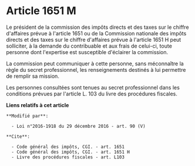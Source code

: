 # Article 1651 M

Le président de la commission des impôts directs et des taxes sur le chiffre d'affaires prévue à l'article 1651 ou de la
Commission nationale des impôts directs et des taxes sur le chiffre d'affaires prévue à l'article 1651 H peut solliciter, à
la demande du contribuable et aux frais de celui-ci, toute personne dont l'expertise est susceptible d'éclairer la
commission. 

La commission peut communiquer à cette personne, sans méconnaître la règle du secret professionnel, les renseignements
destinés à lui permettre de remplir sa mission. 

Les personnes consultées sont tenues au secret professionnel dans les conditions prévues par l'article L. 103 du livre des
procédures fiscales.

**Liens relatifs à cet article**

	**Modifié par**:

	  - Loi n°2016-1918 du 29 décembre 2016 - art. 90 (V)

	**Cite**:

	  - Code général des impôts, CGI. - art. 1651
	  - Code général des impôts, CGI. - art. 1651 H
	  - Livre des procédures fiscales - art. L103
